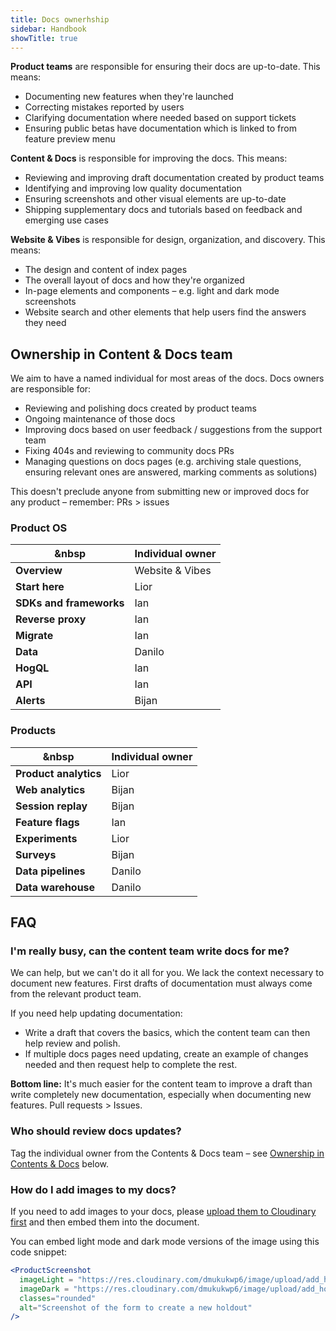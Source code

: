 ```yaml
---
title: Docs ownerhship
sidebar: Handbook
showTitle: true
---
```


**Product teams** are responsible for ensuring their docs are up-to-date. This means:
  - Documenting new features when they're launched
  - Correcting mistakes reported by users
  - Clarifying documentation where needed based on support tickets
  - Ensuring public betas have documentation which is linked to from feature preview menu

**Content & Docs** is responsible for improving the docs. This means:
  - Reviewing and improving draft documentation created by product teams
  - Identifying and improving low quality documentation
  - Ensuring screenshots and other visual elements are up-to-date
  - Shipping supplementary docs and tutorials based on feedback and emerging use cases

**Website & Vibes** is responsible for design, organization, and discovery. This means:
  - The design and content of index pages
  - The overall layout of docs and how they're organized
  - In-page elements and components – e.g. light and dark mode screenshots
  - Website search and other elements that help users find the answers they need

## Ownership in Content & Docs team

We aim to have a named individual for most areas of the docs. Docs owners are responsible for:

- Reviewing and polishing docs created by product teams 
- Ongoing maintenance of those docs
- Improving docs based on user feedback / suggestions from the support team
- Fixing 404s and reviewing to community docs PRs
- Managing questions on docs pages (e.g. archiving stale questions, ensuring relevant ones are answered, marking comments as solutions)

This doesn't preclude anyone from submitting new or improved docs for any product – remember: PRs > issues

### Product OS

| &nbsp                           | **Individual owner** |
|---------------------------------|----------------------|
| **Overview**                    | Website & Vibes      |
| **Start here**                  | Lior                 |
| **SDKs and frameworks**         | Ian                  |
| **Reverse proxy**               | Ian                  |
| **Migrate**                     | Ian                  |
| **Data**                        | Danilo               |
| **HogQL**                       | Ian                  |
| **API**                         | Ian                  |
| **Alerts**                      | Bijan                |

### Products

| &nbsp                           | **Individual owner** |
|---------------------------------|----------------------|
| **Product analytics**           | Lior                 |
| **Web analytics**               | Bijan                |
| **Session replay**              | Bijan                |
| **Feature flags**               | Ian                  |
| **Experiments**                 | Lior                 |
| **Surveys**                     | Bijan                |
| **Data pipelines**              | Danilo               |
| **Data warehouse**              | Danilo                  |

## FAQ

### I'm really busy, can the content team write docs for me?

We can help, but we can't do it all for you. We lack the context necessary to document new features. First drafts of documentation must always come from the relevant product team.

If you need help updating documentation:

- Write a draft that covers the basics, which the content team can then help review and polish.
- If multiple docs pages need updating, create an example of changes needed and then request help to complete the rest.

**Bottom line:** It's much easier for the content team to improve a draft than write completely new documentation, especially when documenting new features. Pull requests > Issues.

### Who should review docs updates?

Tag the individual owner from the Contents & Docs team – see [Ownership in Contents & Docs](#ownership-in-content--docs-team) below.

### How do I add images to my docs?

If you need to add images to your docs, please [upload them to Cloudinary first](/handbook/engineering/posthog-com/assets) and then embed them into the document. 

You can embed light mode and dark mode versions of the image using this code snippet:

```jsx
<ProductScreenshot
  imageLight = "https://res.cloudinary.com/dmukukwp6/image/upload/add_holdout_light_ce0827be42.png"
  imageDark = "https://res.cloudinary.com/dmukukwp6/image/upload/add_holdout_dark_cc687f7688.png"
  classes="rounded"
  alt="Screenshot of the form to create a new holdout"
/>
```

